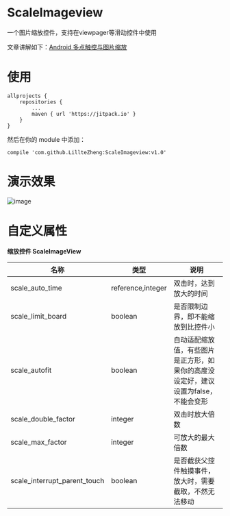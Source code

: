 # ScaleImageview
一个图片缩放控件，支持在viewpager等滑动控件中使用

文章讲解如下：[Android 多点触控与图片缩放](https://blog.csdn.net/u011418943/article/details/97174400)

# 使用
```
allprojects {
    repositories {
        ...
        maven { url 'https://jitpack.io' }
    }
}
```
然后在你的 module 中添加：

```
compile 'com.github.LillteZheng:ScaleImageview:v1.0'
```

# 演示效果
![image](https://github.com/LillteZheng/ScaleImageview/raw/master/gif/scale.gif)

# 自定义属性
**缩放控件 ScaleImageView**

| 名称 | 类型 |说明 |
|---|---|---|
|scale_auto_time|reference,integer|双击时，达到放大的时间|
|scale_limit_board|boolean|是否限制边界，即不能缩放到比控件小|
|scale_autofit|boolean|自动适配缩放值，有些图片是正方形，如果你的高度没设定好，建议设置为false，不能会变形|
|scale_double_factor|integer|双击时放大倍数|
|scale_max_factor|integer|可放大的最大倍数|
|scale_interrupt_parent_touch|boolean|是否截获父控件触摸事件，放大时，需要截取，不然无法移动|
